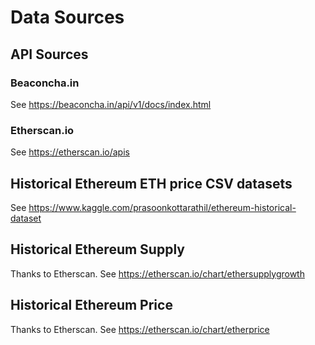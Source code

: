 # Data Sources

## API Sources

### Beaconcha.in

See https://beaconcha.in/api/v1/docs/index.html

### Etherscan.io

See https://etherscan.io/apis

## Historical Ethereum ETH price CSV datasets
See https://www.kaggle.com/prasoonkottarathil/ethereum-historical-dataset

## Historical Ethereum Supply

Thanks to Etherscan. See https://etherscan.io/chart/ethersupplygrowth

## Historical Ethereum Price

Thanks to Etherscan. See https://etherscan.io/chart/etherprice

